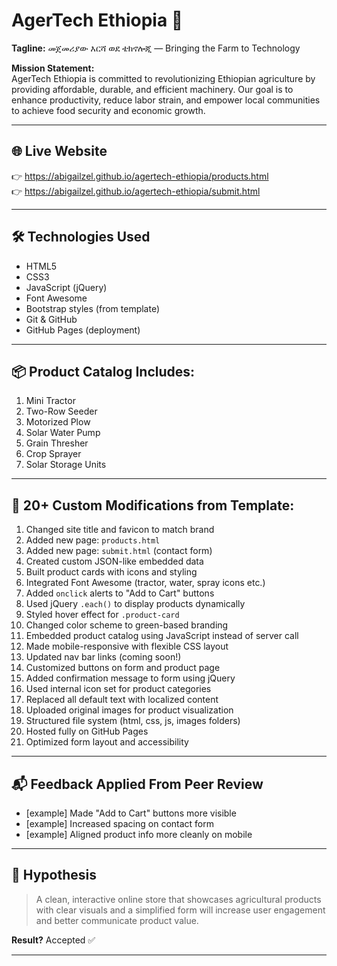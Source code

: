 # AgerTech Ethiopia 🌾

**Tagline:** መጀመሪያው እርሻ ወደ ቴክኖሎጂ — Bringing the Farm to Technology

**Mission Statement:**  
AgerTech Ethiopia is committed to revolutionizing Ethiopian agriculture by providing affordable, durable, and efficient machinery. Our goal is to enhance productivity, reduce labor strain, and empower local communities to achieve food security and economic growth.

---

## 🌐 Live Website

👉 https://abigailzel.github.io/agertech-ethiopia/products.html  
👉 https://abigailzel.github.io/agertech-ethiopia/submit.html

---

## 🛠️ Technologies Used

- HTML5
- CSS3
- JavaScript (jQuery)
- Font Awesome
- Bootstrap styles (from template)
- Git & GitHub
- GitHub Pages (deployment)

---

## 📦 Product Catalog Includes:

1. Mini Tractor  
2. Two-Row Seeder  
3. Motorized Plow  
4. Solar Water Pump  
5. Grain Thresher  
6. Crop Sprayer  
7. Solar Storage Units  

---

## 🔧 20+ Custom Modifications from Template:

1. Changed site title and favicon to match brand  
2. Added new page: `products.html`  
3. Added new page: `submit.html` (contact form)  
4. Created custom JSON-like embedded data  
5. Built product cards with icons and styling  
6. Integrated Font Awesome (tractor, water, spray icons etc.)  
7. Added `onclick` alerts to "Add to Cart" buttons  
8. Used jQuery `.each()` to display products dynamically  
9. Styled hover effect for `.product-card`  
10. Changed color scheme to green-based branding  
11. Embedded product catalog using JavaScript instead of server call  
12. Made mobile-responsive with flexible CSS layout  
13. Updated nav bar links (coming soon!)  
14. Customized buttons on form and product page  
15. Added confirmation message to form using jQuery  
16. Used internal icon set for product categories  
17. Replaced all default text with localized content  
18. Uploaded original images for product visualization  
19. Structured file system (html, css, js, images folders)  
20. Hosted fully on GitHub Pages  
21. Optimized form layout and accessibility  

---

## 📬 Feedback Applied From Peer Review

- [example] Made "Add to Cart" buttons more visible  
- [example] Increased spacing on contact form  
- [example] Aligned product info more cleanly on mobile

---

## 🧪 Hypothesis

> A clean, interactive online store that showcases agricultural products with clear visuals and a simplified form will increase user engagement and better communicate product value.

**Result?** Accepted ✅

---

